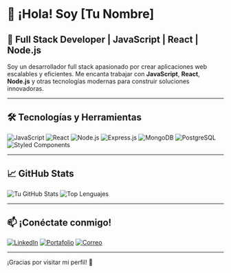 # 👋 ¡Hola! Soy [Tu Nombre]

## 🚀 Full Stack Developer | JavaScript | React | Node.js

Soy un desarrollador full stack apasionado por crear aplicaciones web escalables y eficientes. Me encanta trabajar con **JavaScript**, **React**, **Node.js** y otras tecnologías modernas para construir soluciones innovadoras.

---

## 🛠 Tecnologías y Herramientas

![JavaScript](https://img.shields.io/badge/-JavaScript-F7DF1E?style=flat&logo=javascript&logoColor=black)
![React](https://img.shields.io/badge/-React-61DAFB?style=flat&logo=react&logoColor=black)
![Node.js](https://img.shields.io/badge/-Node.js-339933?style=flat&logo=node.js&logoColor=white)
![Express.js](https://img.shields.io/badge/-Express.js-000000?style=flat&logo=express&logoColor=white)
![MongoDB](https://img.shields.io/badge/-MongoDB-47A248?style=flat&logo=mongodb&logoColor=white)
![PostgreSQL](https://img.shields.io/badge/-PostgreSQL-336791?style=flat&logo=postgresql&logoColor=white)
![Styled Components](https://img.shields.io/badge/-Styled%20Components-DB7093?style=flat&logo=styled-components&logoColor=white)

---

## 📈 GitHub Stats

![Tu GitHub Stats](https://github-readme-stats.vercel.app/api?username=TU-USUARIO&show_icons=true&theme=radical)
![Top Lenguajes](https://github-readme-stats.vercel.app/api/top-langs/?username=TU-USUARIO&layout=compact&theme=radical)

---

## 📫 ¡Conéctate conmigo!

[![LinkedIn](https://img.shields.io/badge/-LinkedIn-0077B5?style=flat&logo=linkedin&logoColor=white)](https://www.linkedin.com/in/TU-LINKEDIN/)
[![Portafolio](https://img.shields.io/badge/-Portafolio-FF5722?style=flat&logo=google-chrome&logoColor=white)](https://TU-PORTAFOLIO.com)
[![Correo](https://img.shields.io/badge/-Email-D14836?style=flat&logo=gmail&logoColor=white)](mailto:TUCORREO@gmail.com)

---

¡Gracias por visitar mi perfil! 🚀
